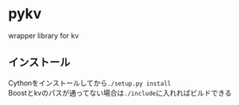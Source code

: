 # pykv

wrapper library for kv

## インストール

Cythonをインストールしてから`./setup.py install`  
Boostとkvのパスが通ってない場合は`./include`に入れればビルドできる
